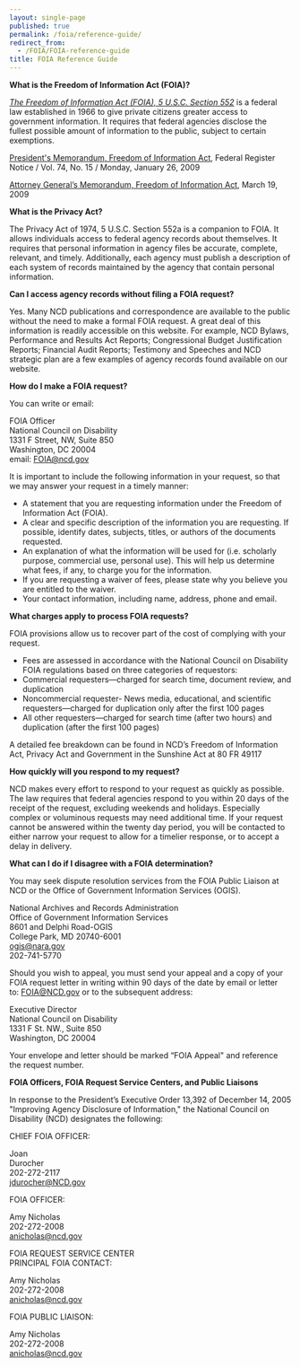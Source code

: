 ```yaml
---
layout: single-page
published: true
permalink: /foia/reference-guide/
redirect_from:
  - /FOIA/FOIA-reference-guide
title: FOIA Reference Guide
---
```

**What is the Freedom of Information Act (FOIA)?**

*[The Freedom of Information Act (FOIA), 5 U.S.C. Section 552](https://www.imls.gov/sites/default/files/amended-foia-redlined-2010.pdf)* is a federal law established in 1966 to give private citizens greater access to government information. It requires that federal agencies disclose the fullest possible amount of information to the public, subject to certain exemptions.

[President's Memorandum, Freedom of Information Act](https://www.imls.gov/sites/default/files/presidentmemorandum620.pdf), Federal Register Notice / Vol. 74, No. 15 / Monday, January 26, 2009

[Attorney General’s Memorandum, Freedom of Information Act](https://www.imls.gov/sites/default/files/foia-memo-march2009_doj_ag.pdf), March 19, 2009

**What is the Privacy Act?**

The Privacy Act of 1974, 5 U.S.C. Section 552a is a companion to FOIA. It allows individuals access to federal agency records about themselves. It requires that personal information in agency files be accurate, complete, relevant, and timely. Additionally, each agency must publish a description of each system of records maintained by the agency that contain personal information.

**Can I access agency records without filing a FOIA request?**

Yes. Many NCD publications and correspondence are available to the public without the need to make a formal FOIA request. A great deal of this information is readily accessible on this website. For example, NCD Bylaws, Performance and Results Act Reports; Congressional Budget Justification Reports; Financial Audit Reports; Testimony and Speeches and NCD strategic plan are a few examples of agency records found available on our website.

**How do I make a FOIA request?**

You can write or email:

FOIA Officer                                            \
National Council on Disability                                  \
1331 F Street, NW, Suite 850                             \
Washington, DC 20004\
email: [FOIA@ncd.gov](mailto:FOIA@ncd.gov)

It is important to include the following information in your request, so that we may answer your request in a timely manner:

* A statement that you are requesting information under the Freedom of Information Act (FOIA).
* A clear and specific description of the information you are requesting. If possible, identify dates, subjects, titles, or authors of the documents requested.
* An explanation of what the information will be used for (i.e. scholarly purpose, commercial use, personal use). This will help us determine what fees, if any, to charge you for the information.
* If you are requesting a waiver of fees, please state why you believe you are entitled to the waiver.
* Your contact information, including name, address, phone and email.

**What charges apply to process FOIA requests?**

FOIA provisions allow us to recover part of the cost of complying with your request.

* Fees are assessed in accordance with the National Council on Disability FOIA regulations based on three categories of requestors:
* Commercial requesters—charged for search time, document review, and duplication
* Noncommercial requester- News media, educational, and scientific requesters—charged for duplication only after the first 100 pages
* All other requesters—charged for search time (after two hours) and duplication (after the first 100 pages)

A detailed fee breakdown can be found in NCD’s Freedom of Information Act, Privacy Act and Government in the Sunshine Act at 80 FR 49117

**How quickly will you respond to my request?**

NCD makes every effort to respond to your request as quickly as possible. The law requires that federal agencies respond to you within 20 days of the receipt of the request, excluding weekends and holidays. Especially complex or voluminous requests may need additional time. If your request cannot be answered within the twenty day period, you will be contacted to either narrow your request to allow for a timelier response, or to accept a delay in delivery.

**What can I do if I disagree with a FOIA determination?**

You may seek dispute resolution services from the FOIA Public Liaison at NCD or the Office of Government Information Services (OGIS).

National Archives and Records Administration\
Office of Government Information Services    \
8601 and Delphi Road-OGIS\
College Park, MD 20740-6001\
[ogis@nara.gov](mailto:ogis@nara.gov)\
202-741-5770

Should you wish to appeal, you must send your appeal and a copy of your FOIA request letter in writing within 90 days of the date by email or letter to: [FOIA@NCD.gov](mailto:FOIA@NCD.gov) or to the subsequent address:

Executive Director\
National Council on Disability\
1331 F St. NW., Suite 850\
Washington, DC 20004

Your envelope and letter should be marked “FOIA Appeal" and reference the request number.

**FOIA Officers, FOIA Request Service Centers, and Public Liaisons**

In response to the President’s Executive Order 13,392 of December 14, 2005 "Improving Agency Disclosure of Information," the National Council on Disability (NCD) designates the following:

CHIEF FOIA OFFICER:

Joan Durocher                                                                                                             \
202-272-2117                                       \
[jdurocher@NCD.gov](mailto:jdurocher@NCD.gov)

FOIA OFFICER:

Amy Nicholas                                                     \
202-272-2008                                                                                               \
[anicholas@ncd.gov](mailto:anicholas@ncd.gov)

FOIA REQUEST SERVICE CENTER\
PRINCIPAL FOIA CONTACT:

Amy Nicholas                                            \
202-272-2008                                 \
[anicholas@ncd.gov](mailto:anicholas@ncd.gov)

FOIA PUBLIC LIAISON:

Amy Nicholas                                            \
202-272-2008                                 \
[anicholas@ncd.gov](mailto:anicholas@ncd.gov)